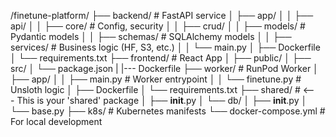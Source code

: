 /finetune-platform/
├── backend/            # FastAPI service
│   ├── app/
│   │   ├── api/
│   │   ├── core/       # Config, security
│   │   ├── crud/
│   │   ├── models/     # Pydantic models
│   │   ├── schemas/    # SQLAlchemy models
│   │   ├── services/   # Business logic (HF, S3, etc.)
│   │   └── main.py
│   ├── Dockerfile
│   └── requirements.txt
├── frontend/           # React App
│   ├── public/
│   ├── src/
│   └── package.json
|    |--- Dockerfile
├── worker/             # RunPod Worker
│   ├── app/
│   │   ├── main.py     # Worker entrypoint
│   │   └── finetune.py # Unsloth logic
│   ├── Dockerfile
│   └── requirements.txt
├── shared/                   # <--- This is your 'shared' package
│   ├── __init__.py
│   └── db/
│       ├── __init__.py
│       └── base.py
├── k8s/                # Kubernetes manifests
└── docker-compose.yml  # For local development
